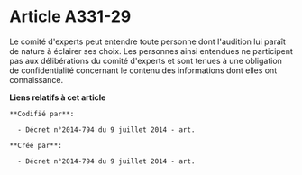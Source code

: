 # Article A331-29

Le comité d'experts peut entendre toute personne dont l'audition lui paraît de nature à éclairer ses choix. Les personnes
ainsi entendues ne participent pas aux délibérations du comité d'experts et sont tenues à une obligation de confidentialité
concernant le contenu des informations dont elles ont connaissance.

**Liens relatifs à cet article**

	**Codifié par**:

	  - Décret n°2014-794 du 9 juillet 2014 - art.

	**Créé par**:

	  - Décret n°2014-794 du 9 juillet 2014 - art.
